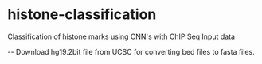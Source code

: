 # histone-classification
Classification of histone marks using CNN's with ChIP Seq Input data


-- Download hg19.2bit file from UCSC for converting bed files to fasta files. 
